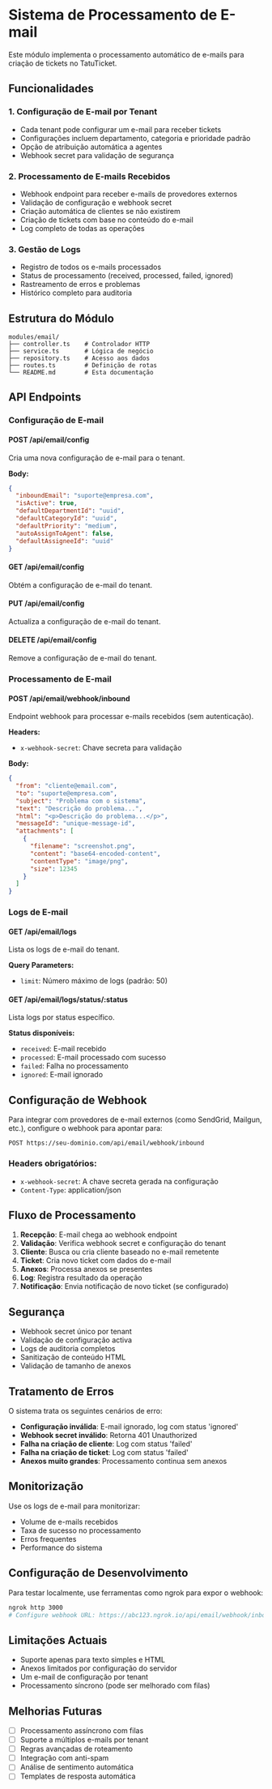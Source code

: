 # Sistema de Processamento de E-mail

Este módulo implementa o processamento automático de e-mails para criação de tickets no TatuTicket.

## Funcionalidades

### 1. Configuração de E-mail por Tenant
- Cada tenant pode configurar um e-mail para receber tickets
- Configurações incluem departamento, categoria e prioridade padrão
- Opção de atribuição automática a agentes
- Webhook secret para validação de segurança

### 2. Processamento de E-mails Recebidos
- Webhook endpoint para receber e-mails de provedores externos
- Validação de configuração e webhook secret
- Criação automática de clientes se não existirem
- Criação de tickets com base no conteúdo do e-mail
- Log completo de todas as operações

### 3. Gestão de Logs
- Registro de todos os e-mails processados
- Status de processamento (received, processed, failed, ignored)
- Rastreamento de erros e problemas
- Histórico completo para auditoria

## Estrutura do Módulo

```
modules/email/
├── controller.ts    # Controlador HTTP
├── service.ts       # Lógica de negócio
├── repository.ts    # Acesso aos dados
├── routes.ts        # Definição de rotas
└── README.md        # Esta documentação
```

## API Endpoints

### Configuração de E-mail

#### POST /api/email/config
Cria uma nova configuração de e-mail para o tenant.

**Body:**
```json
{
  "inboundEmail": "suporte@empresa.com",
  "isActive": true,
  "defaultDepartmentId": "uuid",
  "defaultCategoryId": "uuid", 
  "defaultPriority": "medium",
  "autoAssignToAgent": false,
  "defaultAssigneeId": "uuid"
}
```

#### GET /api/email/config
Obtém a configuração de e-mail do tenant.

#### PUT /api/email/config
Actualiza a configuração de e-mail do tenant.

#### DELETE /api/email/config
Remove a configuração de e-mail do tenant.

### Processamento de E-mail

#### POST /api/email/webhook/inbound
Endpoint webhook para processar e-mails recebidos (sem autenticação).

**Headers:**
- `x-webhook-secret`: Chave secreta para validação

**Body:**
```json
{
  "from": "cliente@email.com",
  "to": "suporte@empresa.com", 
  "subject": "Problema com o sistema",
  "text": "Descrição do problema...",
  "html": "<p>Descrição do problema...</p>",
  "messageId": "unique-message-id",
  "attachments": [
    {
      "filename": "screenshot.png",
      "content": "base64-encoded-content",
      "contentType": "image/png",
      "size": 12345
    }
  ]
}
```

### Logs de E-mail

#### GET /api/email/logs
Lista os logs de e-mail do tenant.

**Query Parameters:**
- `limit`: Número máximo de logs (padrão: 50)

#### GET /api/email/logs/status/:status
Lista logs por status específico.

**Status disponíveis:**
- `received`: E-mail recebido
- `processed`: E-mail processado com sucesso
- `failed`: Falha no processamento
- `ignored`: E-mail ignorado

## Configuração de Webhook

Para integrar com provedores de e-mail externos (como SendGrid, Mailgun, etc.), configure o webhook para apontar para:

```
POST https://seu-dominio.com/api/email/webhook/inbound
```

### Headers obrigatórios:
- `x-webhook-secret`: A chave secreta gerada na configuração
- `Content-Type`: application/json

## Fluxo de Processamento

1. **Recepção**: E-mail chega ao webhook endpoint
2. **Validação**: Verifica webhook secret e configuração do tenant
3. **Cliente**: Busca ou cria cliente baseado no e-mail remetente
4. **Ticket**: Cria novo ticket com dados do e-mail
5. **Anexos**: Processa anexos se presentes
6. **Log**: Registra resultado da operação
7. **Notificação**: Envia notificação de novo ticket (se configurado)

## Segurança

- Webhook secret único por tenant
- Validação de configuração activa
- Logs de auditoria completos
- Sanitização de conteúdo HTML
- Validação de tamanho de anexos

## Tratamento de Erros

O sistema trata os seguintes cenários de erro:

- **Configuração inválida**: E-mail ignorado, log com status 'ignored'
- **Webhook secret inválido**: Retorna 401 Unauthorized
- **Falha na criação de cliente**: Log com status 'failed'
- **Falha na criação de ticket**: Log com status 'failed'
- **Anexos muito grandes**: Processamento continua sem anexos

## Monitorização

Use os logs de e-mail para monitorizar:

- Volume de e-mails recebidos
- Taxa de sucesso no processamento
- Erros frequentes
- Performance do sistema

## Configuração de Desenvolvimento

Para testar localmente, use ferramentas como ngrok para expor o webhook:

```bash
ngrok http 3000
# Configure webhook URL: https://abc123.ngrok.io/api/email/webhook/inbound
```

## Limitações Actuais

- Suporte apenas para texto simples e HTML
- Anexos limitados por configuração do servidor
- Um e-mail de configuração por tenant
- Processamento síncrono (pode ser melhorado com filas)

## Melhorias Futuras

- [ ] Processamento assíncrono com filas
- [ ] Suporte a múltiplos e-mails por tenant
- [ ] Regras avançadas de roteamento
- [ ] Integração com anti-spam
- [ ] Análise de sentimento automática
- [ ] Templates de resposta automática